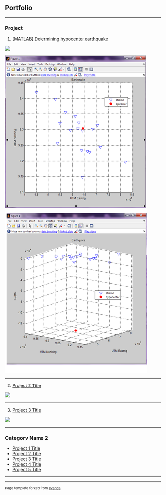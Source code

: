 ## Portfolio

---

### Project

1. [[MATLAB] Determining hypocenter earthquake](/sample_page)
<img src="images/dummy_thumbnail.jpg?raw=true"/>

![Image](https://github.com/firasisme/hypocenter_earthquake/blob/master/images%20hypocenter/locate%20epicenter%20of%20earthquake.png)

---
2. [Project 2 Title](/pdf/sample_presentation.pdf)
<img src="images/dummy_thumbnail.jpg?raw=true"/>

---
3. [Project 3 Title](http://example.com/)
<img src="images/dummy_thumbnail.jpg?raw=true"/>

---

### Category Name 2

- [Project 1 Title](http://example.com/)
- [Project 2 Title](http://example.com/)
- [Project 3 Title](http://example.com/)
- [Project 4 Title](http://example.com/)
- [Project 5 Title](http://example.com/)

---




---
<p style="font-size:11px">Page template forked from <a href="https://github.com/evanca/quick-portfolio">evanca</a></p>
<!-- Remove above link if you don't want to attibute -->
